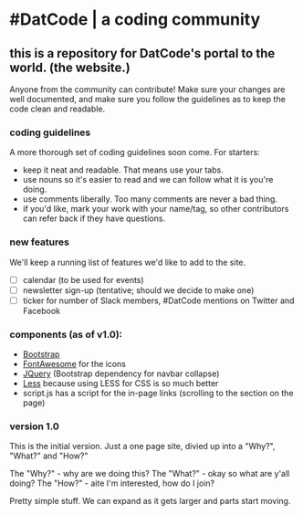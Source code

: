 # #DatCode | a coding community
## this is a repository for DatCode's portal to the world. (the website.)

Anyone from the community can contribute! Make sure your changes are well documented, and make sure you follow the guidelines as to keep the code clean and readable.
    
### coding guidelines
A more thorough set of coding guidelines soon come. For starters:
* keep it neat and readable. That means use your tabs.
* use nouns so it's easier to read and we can follow what it is you're doing.
* use comments liberally. Too many comments are never a bad thing.
* if you'd like, mark your work with your name/tag, so other contributors can refer back if they have questions.

### new features
We'll keep a running list of features we'd like to add to the site.
- [ ] calendar (to be used for events)
- [ ] newsletter sign-up (tentative; should we decide to make one)
- [ ] ticker for number of Slack members, #DatCode mentions on Twitter and Facebook

### components (as of v1.0):
* [Bootstrap](http://www.getbootstrap.com)
* [FontAwesome](http://www.fontawesome.io) for the icons
* [JQuery](http://www.jquery.org) (Bootstrap dependency for navbar collapse)
* [Less](http://www.lesscss.org) because using LESS for CSS is so much better
* script.js has a script for the in-page links (scrolling to the section on the page) 

### version 1.0
This is the initial version. Just a one page site, divied up into a "Why?", "What?" and "How?"

The "Why?" - why are we doing this?
The "What?" - okay so what are y'all doing?
The "How?" - aite I'm interested, how do I join?

Pretty simple stuff. We can expand as it gets larger and parts start moving.
   
